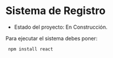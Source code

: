 <h1> Sistema de Registro </h1>

- Estado del proyecto: En Construcción.

Para ejecutar el sistema debes poner:

``` npm install react```
